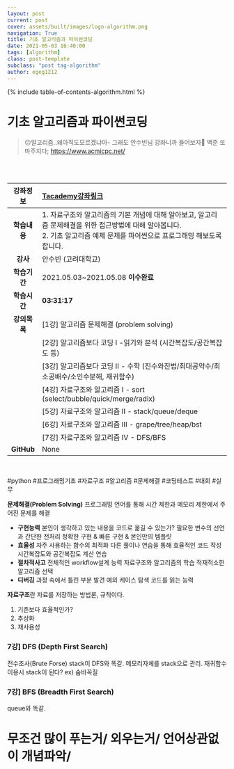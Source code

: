 ```yaml
---
layout: post
current: post
cover: assets/built/images/logo-algorithm.png
navigation: True
title: 기초 알고리즘과 파이썬코딩
date: 2021-05-03 16:40:00
tags: [algorithm]
class: post-template
subclass: "post tag-algorithm"
author: egeg1212
---
```


{% include table-of-contents-algorithm.html %}

# 기초 알고리즘과 파이썬코딩

> 😖알고리즘..왜아직도모르겠냐아- 그래도 안수빈님 강좌니까 들어보자🤩
> 백준 또 마주치다; <https://www.acmicpc.net/>

<br><br>

| **강좌정보** | [Tacademy강좌링크](https://tacademy.skplanet.com/live/player/onlineLectureDetail.action?seq=175)                                                                                |
| :----------: | :------------------------------------------------------------------------------------------------------------------------------------------------------------------------------ |
| **학습내용** | 1. 자료구조와 알고리즘의 기본 개념에 대해 알아보고, 알고리즘 문제해결을 위한 접근방법에 대해 알아봅니다.<br>2. 기초 알고리즘 예제 문제를 파이썬으로 프로그래밍 해보도록 합니다. |
|   **강사**   | 안수빈 (고려대학교)                                                                                                                                                             |
| **학습기간** | 2021.05.03~2021.05.08 **이수완료**                                                                                                                                              |
| **학습시간** | **03:31:17**                                                                                                                                                                    |
| **강의목록** | [1강] 알고리즘 문제해결 (problem solving)                                                                                                                                       |
|              | [2강] 알고리즘보다 코딩 I -읽기와 분석 (시간복잡도/공간복잡도 등)                                                                                                               |
|              | [3강] 알고리즘보다 코딩 II - 수학 (진수와진법/최대공약수/최소공배수/소인수분해, 재귀함수)                                                                                       |
|              | [4강] 자료구조와 알고리즘 I - sort (select/bubble/quick/merge/radix)                                                                                                            |
|              | [5강] 자료구조와 알고리즘 II - stack/queue/deque                                                                                                                                |
|              | [6강] 자료구조와 알고리즘 III - grape/tree/heap/bst                                                                                                                             |
|              | [7강] 자료구조와 알고리즘 IV - DFS/BFS                                                                                                                                          |
|  **GitHub**  | None                                                                                                                                                                            |

<br>

\#python #프로그래밍기초 #자료구조 #알고리즘 #문제해결 #코딩테스트 #대회 #실무

**문제해결(Problem Solving)**
프로그래밍 언어를 통해 시간 제한과 메모리 제한에서 주어진 문제를 해결

- **구현능력**
  본인이 생각하고 있는 내용을 코드로 옮길 수 있는가?
  필요한 변수의 선언과 간단한 전처리
  정확한 구현 & 빠른 구현 & 본인만의 템플릿
- **효율성**
  자주 사용하는 함수의 최적화
  다른 풀이나 연습을 통해 효율적인 코드 작성
  시간복잡도와 공간복잡도 계산 연습
- **절차적사고**
  전체적인 workflow설계 능력
  자료구조와 알고리즘의 학습
  적재적소한 알고리즘 선택
- **디버깅**
  과정 속에서 틀린 부분 발견
  예외 케이스 탐색
  코드를 읽는 능력

**자료구조**란 자료를 저장하는 방법론, 규칙이다.

1. 기존보다 효율적인가?
2. 추상화
3. 재사용성

### 7강] DFS (Depth First Search)

전수조사(Brute Forse)
stack이 DFS와 똑같.
메모리자체를 stack으로 관리. 재귀함수이용시 stack이 된다?
ex) 숨바꼭질

### 7강] BFS (Breadth First Search)

queue와 똑같.

# 무조건 많이 푸는거/ 외우는거/ 언어상관없이 개념파악/

